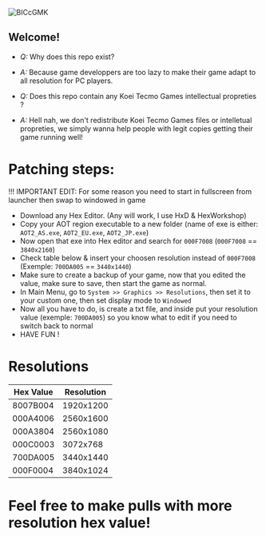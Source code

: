![BICcGMK](https://github.com/lmaogoodcodenotreally/AOT2-UltraWide-Custom-rez/assets/147619006/8295da4a-e83c-4d38-a727-d7985ccc8e49)



## Welcome!

- _Q:_ Why does this repo exist?
- _A:_ Because game developpers are too lazy to make their game adapt to all resolution for PC players.

- _Q:_ Does this repo contain any Koei Tecmo Games intellectual propreties ?
- _A:_ Hell nah, we don't redistribute Koei Tecmo Games files or intelletual propreties, we simply wanna help people with legit copies getting their game running well!


# Patching steps:
!!! IMPORTANT EDIT: For some reason you need to start in fullscreen from launcher then swap to windowed in game 
- Download any Hex Editor. (Any will work, I use HxD & HexWorkshop)
- Copy your AOT region executable to a new folder (name of exe is either: `AOT2_AS.exe`, `AOT2_EU.exe`, `AOT2_JP.exe`)
- Now open that exe into Hex editor and search for `000F7008` (`000F7008` == `3840x2160`)
- Check table below & insert your choosen resolution instead of `000F7008` (Exemple: `700DA005` == `3440x1440`)
- Make sure to create a backup of your game, now that you edited the value, make sure to save, then start the game as normal.
- In Main Menu, go to `System >> Graphics >> Resolutions`, then set it to your custom one, then set display mode to `Windowed`
- Now all you have to do, is create a txt file, and inside put your resolution value (exemple: `700DA005`) so you know what to edit if you need to switch back to normal
- HAVE FUN !
  


# Resolutions


| Hex Value | Resolution  |
|-----------|-------------|
| 8007B004  | 1920x1200   |
| 000A4006  | 2560x1600   |
| 000A3804  | 2560x1080   |
| 000C0003  | 3072x768    |
| 700DA005  | 3440x1440   |
| 000F0004  | 3840x1024   |


# Feel free to make pulls with more resolution hex value!

